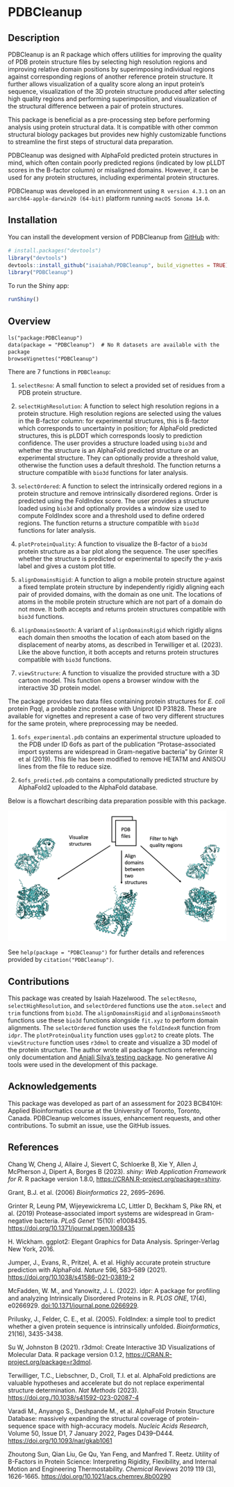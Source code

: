
# PDBCleanup

## Description

PDBCleanup is an R package which offers utilities for improving the
quality of PDB protein structure files by selecting high resolution
regions and improving relative domain positions by superimposing
individual regions against corresponding regions of another reference
protein structure. It further allows visualization of a quality score
along an input protein’s sequence, visualization of the 3D protein
structure produced after selecting high quality regions and performing
superimposition, and visualization of the structural difference between
a pair of protein structures.

This package is beneficial as a pre-processing step before performing
analysis using protein structural data. It is compatible with other
common structural biology packages but provides new highly customizable
functions to streamline the first steps of structural data preparation.

PDBCleanup was designed with AlphaFold predicted protein structures in
mind, which often contain poorly predicted regions (indicated by low
pLLDT scores in the B-factor column) or misaligned domains. However, it
can be used for any protein structures, including experimental protein
structures.

PDBCleanup was developed in an environment using `R version 4.3.1` on an
`aarch64-apple-darwin20 (64-bit)` platform running `macOS Sonoma 14.0`.

## Installation

You can install the development version of PDBCleanup from
[GitHub](https://github.com/) with:

``` r
# install.packages("devtools")
library("devtools")
devtools::install_github("isaiahah/PDBCleanup", build_vignettes = TRUE)
library("PDBCleanup")
```

To run the Shiny app:

``` r
runShiny()
```

## Overview

    ls("package:PDBCleanup")
    data(package = "PDBCleanup")  # No R datasets are available with the package
    browseVignettes("PDBCleanup")

There are 7 functions in `PDBCleanup`:

1.  `selectResno`: A small function to select a provided set of residues
    from a PDB protein structure.

2.  `selectHighResolution`: A function to select high resolution regions
    in a protein structure. High resolution regions are selected using
    the values in the B-factor column: for experimental structures, this
    is B-factor which corresponds to uncertainty in position; for
    AlphaFold predicted structures, this is pLDDT which corresponds
    loosly to prediction confidence. The user provides a structure
    loaded using `bio3d` and whether the structure is an AlphaFold
    predicted structure or an experimental structure. They can
    optionally provide a threshold value, otherwise the function uses a
    default threshold. The function returns a structure compatible with
    `bio3d` functions for later analysis.

3.  `selectOrdered`: A function to select the intrinsically ordered
    regions in a protein structure and remove intrinsically disordered
    regions. Order is predicted using the FoldIndex score. The user
    provides a structure loaded using `bio3d` and optionally provides a
    window size used to compute FoldIndex score and a threshold used to
    define ordered regions. The function returns a structure compatible
    with `bio3d` functions for later analysis.

4.  `plotProteinQuality`: A function to visualize the B-factor of a
    `bio3d` protein structure as a bar plot along the sequence. The user
    specifies whether the structure is predicted or experimental to
    specify the y-axis label and gives a custom plot title.

5.  `alignDomainsRigid`: A function to align a mobile protein structure
    against a fixed template protein structure by independently rigidly
    aligning each pair of provided domains, with the domain as one unit.
    The locations of atoms in the mobile protein structure which are not
    part of a domain do not move. It both accepts and returns protein
    structures compatible with `bio3d` functions.

6.  `alignDomainsSmooth`: A variant of `alignDomainsRigid` which rigidly
    aligns each domain then smooths the location of each atom based on
    the displacement of nearby atoms, as described in Terwilliger et
    al. (2023). Like the above function, it both accepts and returns
    protein structures compatible with `bio3d` functions.

7.  `viewStructure`: A function to visualize the provided structure with
    a 3D cartoon model. This function opens a browser window with the
    interactive 3D protein model.

The package provides two data files containing protein structures for
*E. coli* protein Pqql, a probable zinc protease with Uniprot ID P31828.
These are available for vignettes and represent a case of two very
different structures for the same protein, where preprocessing may be
needed.

1.  `6ofs_experimental.pdb` contains an experimental structure uploaded
    to the PDB under ID 6ofs as part of the publication
    “Protase-associated import systems are widespread in Gram-negative
    bacteria” by Grinter R et al (2019). This file has been modified to
    remove HETATM and ANISOU lines from the file to reduce size.

2.  `6ofs_predicted.pdb` contains a computationally predicted structure
    by AlphaFold2 uploaded to the AlphaFold database.

Below is a flowchart describing data preparation possible with this
package.

![](./inst/extdata/USAGES.png)

See `help(package = "PDBCleanup")` for further details and references
provided by `citation("PDBCleanup")`.

## Contributions

This package was created by Isaiah Hazelwood. The `selectResno`,
`selectHighResolution`, and `selectOrdered` functions use the
`atom.select` and `trim` functions from `bio3d`. The `alignDomainsRigid`
and `alignDomainsSmooth` functions use these `bio3d` functions alongside
`fit.xyz` to perform domain alignments. The `selectOrdered` function
uses the `foldIndexR` function from `idpr`. The `plotProteinQuality`
function uses `ggplot2` to create plots. The `viewStructure` function
uses `r3dmol` to create and visualize a 3D model of the protein
structure. The author wrote all package functions referencing only
documentation and [Anjali Silva’s testing
package](https://github.com/anjalisilva/TestingPackage/tree/master). No
generative AI tools were used in the development of this package.

## Acknowledgements

This package was developed as part of an assessment for 2023 BCB410H:
Applied Bioinformatics course at the University of Toronto, Toronto,
Canada. PDBCleanup welcomes issues, enhancement requests, and other
contributions. To submit an issue, use the GitHub issues.

## References

Chang W, Cheng J, Allaire J, Sievert C, Schloerke B, Xie Y, Allen J,
McPherson J, Dipert A, Borges B (2023). *shiny: Web Application
Framework for R*. R package version 1.8.0,
<https://CRAN.R-project.org/package=shiny>.

Grant, B.J. et al. (2006) *Bioinformatics* 22, 2695–2696.

Grinter R, Leung PM, Wijeyewickrema LC, Littler D, Beckham S, Pike RN,
et al. (2019) Protease-associated import systems are widespread in
Gram-negative bacteria. *PLoS Genet* 15(10): e1008435.
<https://doi.org/10.1371/journal.pgen.1008435>

H. Wickham. ggplot2: Elegant Graphics for Data Analysis. Springer-Verlag
New York, 2016.

Jumper, J., Evans, R., Pritzel, A. et al. Highly accurate protein
structure prediction with AlphaFold. *Nature* 596, 583–589 (2021).
<https://doi.org/10.1038/s41586-021-03819-2>

McFadden, W. M., and Yanowitz, J. L. (2022). idpr: A package for
profiling and analyzing Intrinsically Disordered Proteins in R. *PLOS
ONE*, 17(4), e0266929. <doi:10.1371/journal.pone.0266929>.

Prilusky, J., Felder, C. E., et al. (2005). FoldIndex: a simple tool to
predict whether a given protein sequence is intrinsically unfolded.
*Bioinformatics*, 21(16), 3435-3438.

Su W, Johnston B (2021). r3dmol: Create Interactive 3D Visualizations of
Molecular Data. R package version 0.1.2,
<https://CRAN.R-project.org/package=r3dmol>.

Terwilliger, T.C., Liebschner, D., Croll, T.I. et al. AlphaFold
predictions are valuable hypotheses and accelerate but do not replace
experimental structure determination. *Nat Methods* (2023).
<https://doi.org./10.1038/s41592-023-02087-4>

Varadi M., Anyango S., Deshpande M., et al. AlphaFold Protein Structure
Database: massively expanding the structural coverage of
protein-sequence space with high-accuracy models. *Nucleic Acids
Research*, Volume 50, Issue D1, 7 January 2022, Pages D439–D444.
<https://doi.org/10.1093/nar/gkab1061>

Zhoutong Sun, Qian Liu, Ge Qu, Yan Feng, and Manfred T. Reetz. Utility
of B-Factors in Protein Science: Interpreting Rigidity, Flexibility, and
Internal Motion and Engineering Thermostability. *Chemical Reviews* 2019
119 (3), 1626-1665. <https://doi.org/10.1021/acs.chemrev.8b00290>
